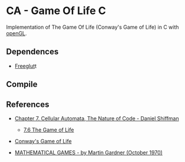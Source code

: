 # CA - Game Of Life C

Implementation of The Game Of Life (Conway's Game of Life) in C with [openGL](https://www.opengl.org/).

## Dependences

- [Freeglut](http://freeglut.sourceforge.net/)t

## Compile

## References

- [Chapter 7. Cellular Automata, The Nature of Code - Daniel Shiffman](https://natureofcode.com/book/chapter-7-cellular-automata/)
	- [7.6 The Game of Life](https://natureofcode.com/book/chapter-7-cellular-automata/#76-the-game-of-life)

- [Conway's Game of Life](https://en.wikipedia.org/wiki/Conway's_Game_of_Life)

- [MATHEMATICAL GAMES - by Martin Gardner (October 1970)](http://www.ibiblio.org/lifepatterns/october1970.html)

